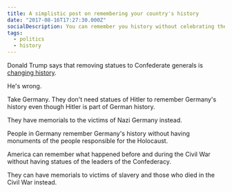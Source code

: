 ```yaml
---
title: A simplistic post on remembering your country's history
date: "2017-08-16T17:27:30.000Z"
socialDescription: You can remember you history without celebrating the worst parts of it
tags:
  - politics
  - history
---
```



Donald Trump says that removing statues to Confederate generals is [changing history](http://www.politico.com/story/2017/08/15/full-text-trump-comments-white-supremacists-alt-left-transcript-241662).

He's wrong.

Take Germany. They don't need statues of Hitler to remember Germany's history even though Hitler is part of German history.

They have memorials to the victims of Nazi Germany instead.

People in Germany remember Germany's history without having monuments of the people responsible for the Holocaust.

America can remember what happened before and during the Civil War without having statues of the leaders of the Confederacy.

They can have memorials to victims of slavery and those who died in the Civil War instead.
